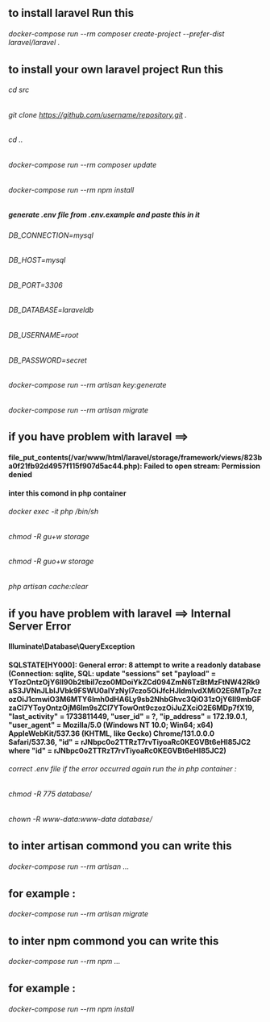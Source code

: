 ## to install laravel Run this
######  docker-compose run --rm composer create-project --prefer-dist laravel/laravel .
## to install your own laravel project Run this
######  cd src
######  git clone https://github.com/username/repository.git .
######  cd ..
######  docker-compose run --rm composer update
######  docker-compose run --rm npm install
#####  generate .env file from .env.example and paste this in it
###### DB_CONNECTION=mysql
###### DB_HOST=mysql
###### DB_PORT=3306
###### DB_DATABASE=laraveldb
###### DB_USERNAME=root
###### DB_PASSWORD=secret
######  docker-compose run --rm artisan key:generate
######  docker-compose run --rm artisan migrate

## if you have problem with laravel ==> 
#### file_put_contents(/var/www/html/laravel/storage/framework/views/823ba0f21fb92d4957f115f907d5ac44.php): Failed to open stream: Permission denied
#### inter this comond in php container 
###### docker exec -it php /bin/sh
###### chmod -R gu+w storage
###### chmod -R guo+w storage
###### php artisan cache:clear
## if you have problem with laravel ==> Internal Server Error
#### Illuminate\Database\QueryException
#### SQLSTATE[HY000]: General error: 8 attempt to write a readonly database (Connection: sqlite, SQL: update "sessions" set "payload" = YTozOntzOjY6Il90b2tlbiI7czo0MDoiYkZCd094ZmN6TzBtMzFtNW42Rk9aS3JVNnJLblJVbk9FSWU0alYzNyI7czo5OiJfcHJldmlvdXMiO2E6MTp7czozOiJ1cmwiO3M6MTY6Imh0dHA6Ly9sb2NhbGhvc3QiO31zOjY6Il9mbGFzaCI7YToyOntzOjM6Im9sZCI7YTowOnt9czozOiJuZXciO2E6MDp7fX19, "last_activity" = 1733811449, "user_id" = ?, "ip_address" = 172.19.0.1, "user_agent" = Mozilla/5.0 (Windows NT 10.0; Win64; x64) AppleWebKit/537.36 (KHTML, like Gecko) Chrome/131.0.0.0 Safari/537.36, "id" = rJNbpc0o2TTRzT7rvTiyoaRc0KEGVBt6eHI85JC2 where "id" = rJNbpc0o2TTRzT7rvTiyoaRc0KEGVBt6eHI85JC2)
###### correct .env file if the error occurred again run the in php container : 
###### chmod -R 775 database/
###### chown -R www-data:www-data database/

## to inter artisan commond you can write this
###### docker-compose run --rm artisan ...
## for example : 
###### docker-compose run --rm artisan migrate

## to inter npm commond you can write this
###### docker-compose run --rm npm ...
## for example : 
###### docker-compose run --rm npm install
